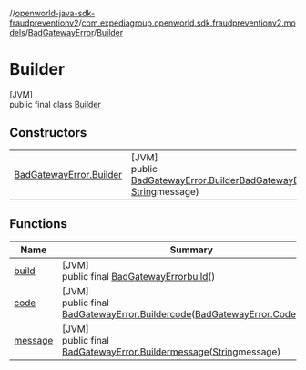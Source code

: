 //[openworld-java-sdk-fraudpreventionv2](../../../../index.md)/[com.expediagroup.openworld.sdk.fraudpreventionv2.models](../../index.md)/[BadGatewayError](../index.md)/[Builder](index.md)

# Builder

[JVM]\
public final class [Builder](index.md)

## Constructors

| | |
|---|---|
| [BadGatewayError.Builder](-bad-gateway-error.-builder.md) | [JVM]<br>public [BadGatewayError.Builder](index.md)[BadGatewayError.Builder](-bad-gateway-error.-builder.md)([BadGatewayError.Code](../-code/index.md)code, [String](https://docs.oracle.com/javase/8/docs/api/java/lang/String.html)message) |

## Functions

| Name | Summary |
|---|---|
| [build](build.md) | [JVM]<br>public final [BadGatewayError](../index.md)[build](build.md)() |
| [code](code.md) | [JVM]<br>public final [BadGatewayError.Builder](index.md)[code](code.md)([BadGatewayError.Code](../-code/index.md)code) |
| [message](message.md) | [JVM]<br>public final [BadGatewayError.Builder](index.md)[message](message.md)([String](https://docs.oracle.com/javase/8/docs/api/java/lang/String.html)message) |
